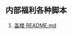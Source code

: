 ## 内部福利各种脚本

1. [盖楼 README.md](https://github.com/demoManito/bilibiliscript/tree/master/building)  
